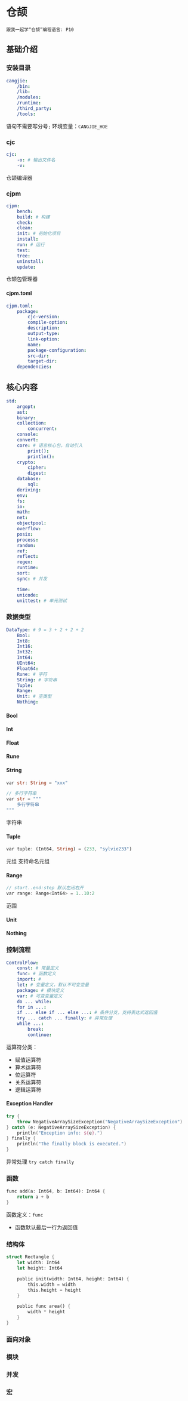 # 仓颉

`跟我一起学“仓颉”编程语言: P10`

## 基础介绍

### 安装目录
```yaml
cangjie:
    /bin:
    /lib:
    /modules:
    /runtime:
    /third_party:
    /tools:
```

语句不需要写分号`;`
环境变量：`CANGJIE_HOE`


### cjc
```yaml
cjc:
    -o: # 输出文件名
    -v:
```

仓颉编译器


### cjpm
```yaml
cjpm:
    bench:
    build: # 构建
    check:
    clean:
    init: # 初始化项目
    install:
    run: # 运行
    test:
    tree:
    uninstall:
    update:
```

仓颉包管理器


#### cjpm.toml
```yaml
cjpm.toml:
    package:
        cjc-version:
        compile-option:
        description:
        output-type:
        link-option:
        name:
        package-configuration:
        src-dir:
        target-dir:
    dependencies:
```


## 核心内容
```yaml
std:
    argopt:
    ast:
    binary:
    collection:
        concurrent:
    console:
    convert:
    core: # 语言核心包，自动引入
        print():
        println():
    crypto:
        cipher:
        digest:
    database:
        sql:
    deriving:
    env:
    fs:
    io:
    math:
    net:
    objectpool:
    overflow:
    posix:
    process:
    random:
    ref:
    reflect:
    regex:
    runtime:
    sort:
    sync: # 并发

    time:
    unicode:
    unittest: # 单元测试
```



### 数据类型
```yaml
DataType: # 9 = 3 + 2 + 2 + 2
    Bool:
    Int8:
    Int16:
    Int32:
    Int64:
    UInt64:
    Float64:
    Rune: # 字符
    String: # 字符串
    Tuple:
    Range:
    Unit: # 空类型
    Nothing:
```

#### Bool
#### Int
#### Float
#### Rune
#### String
```rust
var str: String = "xxx"

// 多行字符串
var str = """
    多行字符串
"""
```
字符串


#### Tuple
```rust
var tuple: (Int64, String) = (233, "sylvie233")
```

元组
支持命名元组

#### Range
```rust
// start..end:step 默认左闭右开
var range: Range<Int64> = 1..10:2
```

范围


#### Unit
#### Nothing




### 控制流程
```yaml
ControlFlow:
    const: # 常量定义
    func: # 函数定义
    import: # 
    let: # 变量定义，默认不可变变量
    package: # 模块定义
    var: # 可变变量定义
    do ... while:
    for in ...:
    if ... else if ... else ...: # 条件分支，支持表达式返回值
    try ... catch ... finally: # 异常处理
    while ...:
        break:
        continue:
```

运算符分类：
- 赋值运算符
- 算术运算符
- 位运算符
- 关系运算符
- 逻辑运算符


#### Exception Handler
```swift
try {
    throw NegativeArraySizeException("NegativeArraySizeException")
} catch (e: NegativeArraySizeException) {
    println("Exception info: ${e}.")
} finally {
    println("The finally block is executed.")
}
```

异常处理 `try catch finally`



### 函数
```rust
func add(a: Int64, b: Int64): Int64 {
    return a + b
}
```

函数定义：`func`
- 函数默认最后一行为返回值



### 结构体
```rust
struct Rectangle {
    let width: Int64
    let height: Int64

    public init(width: Int64, height: Int64) {
        this.width = width
        this.height = height
    }

    public func area() {
        width * height
    }
}
```


### 面向对象





### 模块






### 并发





### 宏